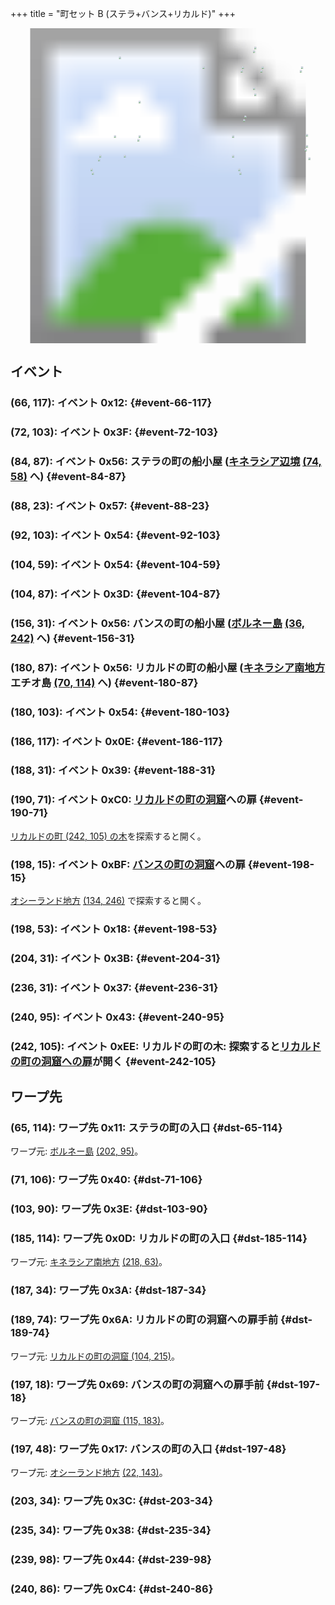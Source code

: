 +++
title = "町セット B (ステラ+バンス+リカルド)"
+++

<!-- SVG {{{ -->
<svg width="1536" height="1536" viewbox="0 0 2048 2048">
<defs>
<image id="svg-asset-bg" width="2048" height="2048" href="map-13a.webp" />
<image id="svg-asset-event" width="16" height="16" href="icon-event.png" />
<image id="svg-asset-destination" width="16" height="16" href="icon-destination.png" />
</defs>
<use href="#svg-asset-bg" x="0" y="0"></use>
<a href="#event-66-117">
<use href="#svg-asset-event" x="528" y="936"><title>(66, 117): イベント 0x12</title></use>
</a>
<a href="#event-72-103">
<use href="#svg-asset-event" x="576" y="824"><title>(72, 103): イベント 0x3F</title></use>
</a>
<a href="#event-84-87">
<use href="#svg-asset-event" x="672" y="696"><title>(84, 87): イベント 0x56: ステラの町の船小屋 (キネラシア辺境 (74, 58) へ)</title></use>
</a>
<a href="#event-88-23">
<use href="#svg-asset-event" x="704" y="184"><title>(88, 23): イベント 0x57</title></use>
</a>
<a href="#event-92-103">
<use href="#svg-asset-event" x="736" y="824"><title>(92, 103): イベント 0x54</title></use>
</a>
<a href="#event-104-59">
<use href="#svg-asset-event" x="832" y="472"><title>(104, 59): イベント 0x54</title></use>
</a>
<a href="#event-104-87">
<use href="#svg-asset-event" x="832" y="696"><title>(104, 87): イベント 0x3D</title></use>
</a>
<a href="#event-156-31">
<use href="#svg-asset-event" x="1248" y="248"><title>(156, 31): イベント 0x56: バンスの町の船小屋 (ボルネー島 (36, 242) へ)</title></use>
</a>
<a href="#event-180-87">
<use href="#svg-asset-event" x="1440" y="696"><title>(180, 87): イベント 0x56: リカルドの町の船小屋 (キネラシア南地方 エチオ島 (70, 114) へ)</title></use>
</a>
<a href="#event-180-103">
<use href="#svg-asset-event" x="1440" y="824"><title>(180, 103): イベント 0x54</title></use>
</a>
<a href="#event-186-117">
<use href="#svg-asset-event" x="1488" y="936"><title>(186, 117): イベント 0x0E</title></use>
</a>
<a href="#event-188-31">
<use href="#svg-asset-event" x="1504" y="248"><title>(188, 31): イベント 0x39</title></use>
</a>
<a href="#event-190-71">
<use href="#svg-asset-event" x="1520" y="568"><title>(190, 71): イベント 0xC0: リカルドの町の洞窟への扉</title></use>
</a>
<a href="#event-198-15">
<use href="#svg-asset-event" x="1584" y="120"><title>(198, 15): イベント 0xBF: バンスの町の洞窟への扉</title></use>
</a>
<a href="#event-198-53">
<use href="#svg-asset-event" x="1584" y="424"><title>(198, 53): イベント 0x18</title></use>
</a>
<a href="#event-204-31">
<use href="#svg-asset-event" x="1632" y="248"><title>(204, 31): イベント 0x3B</title></use>
</a>
<a href="#event-236-31">
<use href="#svg-asset-event" x="1888" y="248"><title>(236, 31): イベント 0x37</title></use>
</a>
<a href="#event-240-95">
<use href="#svg-asset-event" x="1920" y="760"><title>(240, 95): イベント 0x43</title></use>
</a>
<a href="#event-242-105">
<use href="#svg-asset-event" x="1936" y="840"><title>(242, 105): イベント 0xEE: リカルドの町の木: 探索するとリカルドの町の洞窟への扉が開く</title></use>
</a>
<a href="#dst-185-114">
<use href="#svg-asset-destination" x="1480" y="912"><title>(185, 114): ワープ先 0x0D: リカルドの町の入口</title></use>
</a>
<a href="#dst-65-114">
<use href="#svg-asset-destination" x="520" y="912"><title>(65, 114): ワープ先 0x11: ステラの町の入口</title></use>
</a>
<a href="#dst-197-48">
<use href="#svg-asset-destination" x="1576" y="384"><title>(197, 48): ワープ先 0x17: バンスの町の入口</title></use>
</a>
<a href="#dst-235-34">
<use href="#svg-asset-destination" x="1880" y="272"><title>(235, 34): ワープ先 0x38</title></use>
</a>
<a href="#dst-187-34">
<use href="#svg-asset-destination" x="1496" y="272"><title>(187, 34): ワープ先 0x3A</title></use>
</a>
<a href="#dst-203-34">
<use href="#svg-asset-destination" x="1624" y="272"><title>(203, 34): ワープ先 0x3C</title></use>
</a>
<a href="#dst-103-90">
<use href="#svg-asset-destination" x="824" y="720"><title>(103, 90): ワープ先 0x3E</title></use>
</a>
<a href="#dst-71-106">
<use href="#svg-asset-destination" x="568" y="848"><title>(71, 106): ワープ先 0x40</title></use>
</a>
<a href="#dst-239-98">
<use href="#svg-asset-destination" x="1912" y="784"><title>(239, 98): ワープ先 0x44</title></use>
</a>
<a href="#dst-197-18">
<use href="#svg-asset-destination" x="1576" y="144"><title>(197, 18): ワープ先 0x69: バンスの町の洞窟への扉手前</title></use>
</a>
<a href="#dst-189-74">
<use href="#svg-asset-destination" x="1512" y="592"><title>(189, 74): ワープ先 0x6A: リカルドの町の洞窟への扉手前</title></use>
</a>
<a href="#dst-240-86">
<use href="#svg-asset-destination" x="1920" y="688"><title>(240, 86): ワープ先 0xC4</title></use>
</a>
</svg>
<!-- }}} -->


## イベント

### (66, 117): イベント 0x12:  {#event-66-117}

### (72, 103): イベント 0x3F:  {#event-72-103}

### (84, 87): イベント 0x56: ステラの町の船小屋 ([キネラシア辺境](@/map/map-07/_index.md) [(74, 58)](@/map/map-07/_index.md#dst-74-58) へ) {#event-84-87}

### (88, 23): イベント 0x57:  {#event-88-23}

### (92, 103): イベント 0x54:  {#event-92-103}

### (104, 59): イベント 0x54:  {#event-104-59}

### (104, 87): イベント 0x3D:  {#event-104-87}

### (156, 31): イベント 0x56: バンスの町の船小屋 ([ボルネー島](@/map/map-07/_index.md) [(36, 242)](@/map/map-07/_index.md#dst-36-242) へ) {#event-156-31}

### (180, 87): イベント 0x56: リカルドの町の船小屋 ([キネラシア南地方](@/map/map-06/_index.md) エチオ島 [(70, 114)](@/map/map-06/_index.md#dst-70-114) へ) {#event-180-87}

### (180, 103): イベント 0x54:  {#event-180-103}

### (186, 117): イベント 0x0E:  {#event-186-117}

### (188, 31): イベント 0x39:  {#event-188-31}

### (190, 71): イベント 0xC0: [リカルドの町の洞窟](@/map/map-14/_index.md#dst-100-213)への扉 {#event-190-71}

[リカルドの町 (242, 105) の木](#event-242-105)を探索すると開く。

### (198, 15): イベント 0xBF: [バンスの町の洞窟](@/map/map-14/_index.md#dst-119-181)への扉 {#event-198-15}

[オシーランド地方](@/map/map-11/_index.md) [(134, 246)](@/map/map-11/_index.md#event-134-246) で探索すると開く。

### (198, 53): イベント 0x18:  {#event-198-53}

### (204, 31): イベント 0x3B:  {#event-204-31}

### (236, 31): イベント 0x37:  {#event-236-31}

### (240, 95): イベント 0x43:  {#event-240-95}

### (242, 105): イベント 0xEE: リカルドの町の木: 探索すると[リカルドの町の洞窟への扉](#event-190-71)が開く {#event-242-105}


## ワープ先

### (65, 114): ワープ先 0x11: ステラの町の入口 {#dst-65-114}

ワープ元: [ボルネー島](@/map/map-07/_index.md) [(202, 95)](@/map/map-07/_index.md#event-202-95)。

### (71, 106): ワープ先 0x40:  {#dst-71-106}

### (103, 90): ワープ先 0x3E:  {#dst-103-90}

### (185, 114): ワープ先 0x0D: リカルドの町の入口 {#dst-185-114}

ワープ元: [キネラシア南地方](@/map/map-06/_index.md) [(218, 63)](@/map/map-06/_index.md#event-218-63)。

### (187, 34): ワープ先 0x3A:  {#dst-187-34}

### (189, 74): ワープ先 0x6A: リカルドの町の洞窟への扉手前 {#dst-189-74}

ワープ元: [リカルドの町の洞窟 (104, 215)](@/map/map-14/_index.md#event-104-215)。

### (197, 18): ワープ先 0x69: バンスの町の洞窟への扉手前 {#dst-197-18}

ワープ元: [バンスの町の洞窟 (115, 183)](@/map/map-14/_index.md#event-115-183)。

### (197, 48): ワープ先 0x17: バンスの町の入口 {#dst-197-48}

ワープ元: [オシーランド地方](@/map/map-11/_index.md) [(22, 143)](@/map/map-11/_index.md#event-22-143)。

### (203, 34): ワープ先 0x3C:  {#dst-203-34}

### (235, 34): ワープ先 0x38:  {#dst-235-34}

### (239, 98): ワープ先 0x44:  {#dst-239-98}

### (240, 86): ワープ先 0xC4:  {#dst-240-86}


